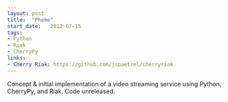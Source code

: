 ```yaml
---
layout: post
title:  "Pheme"
start_date:   2012-07-15
tags:
- Python
- Riak
- CherryPy
links:
- Cherry Riak: https://github.com/jspaetzel/cherryriak
---
```


Concept & initial implementation of a video streaming service using Python, CherryPy, and Riak. Code unreleased.
